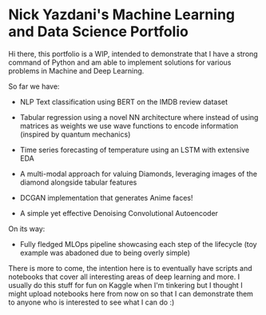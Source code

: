 # Nick Yazdani's Machine Learning and Data Science Portfolio

Hi there, this portfolio is a WIP, intended to demonstrate that I have a strong command of Python and am able to implement solutions for various problems in Machine and Deep Learning.

So far we have:
- NLP Text classification using BERT on the IMDB review dataset

- Tabular regression using a novel NN architecture where instead of using matrices as weights we use wave functions to encode information (inspired by quantum mechanics)

- Time series forecasting of temperature using an LSTM with extensive EDA

- A multi-modal approach for valuing Diamonds, leveraging  images of the diamond alongside tabular features

- DCGAN implementation that generates Anime faces!

- A simple yet effective Denoising Convolutional Autoencoder

On its way:
- Fully fledged MLOps pipeline showcasing each step of the lifecycle (toy example was abadoned due to being overly simple)

There is more to come, the intention here is to eventually have scripts and notebooks that cover all interesting areas of deep learning and more. I usually do this stuff for fun on Kaggle when I'm tinkering but I thought I might upload notebooks here from now on so that I can demonstrate them to anyone who is interested to see what I can do :)
